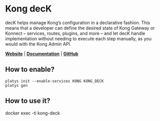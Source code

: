 # Kong decK

decK helps manage Kong’s configuration in a declarative fashion. This means that a developer can define the desired state of Kong Gateway or Konnect – services, routes, plugins, and more – and let decK handle implementation without needing to execute each step manually, as you would with the Kong Admin API.

**[Website](https://konghq.com/products/api-gateway-platform)** | **[Documentation](https://docs.konghq.com/deck/latest/)** | **[GitHub](https://github.com/kong/deck/)**

## How to enable?

```
platys init --enable-services KONG KONG_DECK
platys gen
```

## How to use it?

docker exec -ti kong-deck 